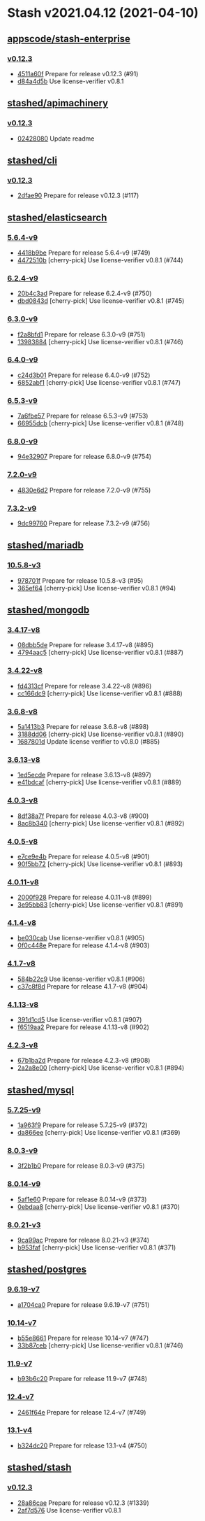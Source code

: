 # Stash v2021.04.12 (2021-04-10)


## [appscode/stash-enterprise](https://github.com/appscode/stash-enterprise)

### [v0.12.3](https://github.com/appscode/stash-enterprise/releases/tag/v0.12.3)

- [4511a60f](https://github.com/appscode/stash-enterprise/commit/4511a60f) Prepare for release v0.12.3 (#91)
- [d84a4d5b](https://github.com/appscode/stash-enterprise/commit/d84a4d5b) Use license-verifier v0.8.1



## [stashed/apimachinery](https://github.com/stashed/apimachinery)

### [v0.12.3](https://github.com/stashed/apimachinery/releases/tag/v0.12.3)

- [02428080](https://github.com/stashed/apimachinery/commit/02428080) Update readme



## [stashed/cli](https://github.com/stashed/cli)

### [v0.12.3](https://github.com/stashed/cli/releases/tag/v0.12.3)

- [2dfae90](https://github.com/stashed/cli/commit/2dfae90) Prepare for release v0.12.3 (#117)



## [stashed/elasticsearch](https://github.com/stashed/elasticsearch)

### [5.6.4-v9](https://github.com/stashed/elasticsearch/releases/tag/5.6.4-v9)

- [4418b9be](https://github.com/stashed/elasticsearch/commit/4418b9be) Prepare for release 5.6.4-v9 (#749)
- [4472510b](https://github.com/stashed/elasticsearch/commit/4472510b) [cherry-pick] Use license-verifier v0.8.1 (#744)


### [6.2.4-v9](https://github.com/stashed/elasticsearch/releases/tag/6.2.4-v9)

- [20b4c3ad](https://github.com/stashed/elasticsearch/commit/20b4c3ad) Prepare for release 6.2.4-v9 (#750)
- [dbd0843d](https://github.com/stashed/elasticsearch/commit/dbd0843d) [cherry-pick] Use license-verifier v0.8.1 (#745)


### [6.3.0-v9](https://github.com/stashed/elasticsearch/releases/tag/6.3.0-v9)

- [f2a8bfd1](https://github.com/stashed/elasticsearch/commit/f2a8bfd1) Prepare for release 6.3.0-v9 (#751)
- [13983884](https://github.com/stashed/elasticsearch/commit/13983884) [cherry-pick] Use license-verifier v0.8.1 (#746)


### [6.4.0-v9](https://github.com/stashed/elasticsearch/releases/tag/6.4.0-v9)

- [c24d3b01](https://github.com/stashed/elasticsearch/commit/c24d3b01) Prepare for release 6.4.0-v9 (#752)
- [6852abf1](https://github.com/stashed/elasticsearch/commit/6852abf1) [cherry-pick] Use license-verifier v0.8.1 (#747)


### [6.5.3-v9](https://github.com/stashed/elasticsearch/releases/tag/6.5.3-v9)

- [7a6fbe57](https://github.com/stashed/elasticsearch/commit/7a6fbe57) Prepare for release 6.5.3-v9 (#753)
- [66955dcb](https://github.com/stashed/elasticsearch/commit/66955dcb) [cherry-pick] Use license-verifier v0.8.1 (#748)


### [6.8.0-v9](https://github.com/stashed/elasticsearch/releases/tag/6.8.0-v9)

- [94e32907](https://github.com/stashed/elasticsearch/commit/94e32907) Prepare for release 6.8.0-v9 (#754)


### [7.2.0-v9](https://github.com/stashed/elasticsearch/releases/tag/7.2.0-v9)

- [4830e6d2](https://github.com/stashed/elasticsearch/commit/4830e6d2) Prepare for release 7.2.0-v9 (#755)


### [7.3.2-v9](https://github.com/stashed/elasticsearch/releases/tag/7.3.2-v9)

- [9dc99760](https://github.com/stashed/elasticsearch/commit/9dc99760) Prepare for release 7.3.2-v9 (#756)



## [stashed/mariadb](https://github.com/stashed/mariadb)

### [10.5.8-v3](https://github.com/stashed/mariadb/releases/tag/10.5.8-v3)

- [978701f](https://github.com/stashed/mariadb/commit/978701f) Prepare for release 10.5.8-v3 (#95)
- [365ef64](https://github.com/stashed/mariadb/commit/365ef64) [cherry-pick] Use license-verifier v0.8.1 (#94)



## [stashed/mongodb](https://github.com/stashed/mongodb)

### [3.4.17-v8](https://github.com/stashed/mongodb/releases/tag/3.4.17-v8)

- [08dbb5de](https://github.com/stashed/mongodb/commit/08dbb5de) Prepare for release 3.4.17-v8 (#895)
- [4794aac5](https://github.com/stashed/mongodb/commit/4794aac5) [cherry-pick] Use license-verifier v0.8.1 (#887)


### [3.4.22-v8](https://github.com/stashed/mongodb/releases/tag/3.4.22-v8)

- [fd4313cf](https://github.com/stashed/mongodb/commit/fd4313cf) Prepare for release 3.4.22-v8 (#896)
- [cc166dc9](https://github.com/stashed/mongodb/commit/cc166dc9) [cherry-pick] Use license-verifier v0.8.1 (#888)


### [3.6.8-v8](https://github.com/stashed/mongodb/releases/tag/3.6.8-v8)

- [5a1413b3](https://github.com/stashed/mongodb/commit/5a1413b3) Prepare for release 3.6.8-v8 (#898)
- [3188dd06](https://github.com/stashed/mongodb/commit/3188dd06) [cherry-pick] Use license-verifier v0.8.1 (#890)
- [1687801d](https://github.com/stashed/mongodb/commit/1687801d) Update license verifier to v0.8.0 (#885)


### [3.6.13-v8](https://github.com/stashed/mongodb/releases/tag/3.6.13-v8)

- [1ed5ecde](https://github.com/stashed/mongodb/commit/1ed5ecde) Prepare for release 3.6.13-v8 (#897)
- [e41bdcaf](https://github.com/stashed/mongodb/commit/e41bdcaf) [cherry-pick] Use license-verifier v0.8.1 (#889)


### [4.0.3-v8](https://github.com/stashed/mongodb/releases/tag/4.0.3-v8)

- [8df38a7f](https://github.com/stashed/mongodb/commit/8df38a7f) Prepare for release 4.0.3-v8 (#900)
- [8ac8b340](https://github.com/stashed/mongodb/commit/8ac8b340) [cherry-pick] Use license-verifier v0.8.1 (#892)


### [4.0.5-v8](https://github.com/stashed/mongodb/releases/tag/4.0.5-v8)

- [e7ce9e4b](https://github.com/stashed/mongodb/commit/e7ce9e4b) Prepare for release 4.0.5-v8 (#901)
- [90f5bb72](https://github.com/stashed/mongodb/commit/90f5bb72) [cherry-pick] Use license-verifier v0.8.1 (#893)


### [4.0.11-v8](https://github.com/stashed/mongodb/releases/tag/4.0.11-v8)

- [2000f928](https://github.com/stashed/mongodb/commit/2000f928) Prepare for release 4.0.11-v8 (#899)
- [3e95bb83](https://github.com/stashed/mongodb/commit/3e95bb83) [cherry-pick] Use license-verifier v0.8.1 (#891)


### [4.1.4-v8](https://github.com/stashed/mongodb/releases/tag/4.1.4-v8)

- [be030cab](https://github.com/stashed/mongodb/commit/be030cab) Use license-verifier v0.8.1 (#905)
- [0f0c448e](https://github.com/stashed/mongodb/commit/0f0c448e) Prepare for release 4.1.4-v8 (#903)


### [4.1.7-v8](https://github.com/stashed/mongodb/releases/tag/4.1.7-v8)

- [584b22c9](https://github.com/stashed/mongodb/commit/584b22c9) Use license-verifier v0.8.1 (#906)
- [c37c8f8d](https://github.com/stashed/mongodb/commit/c37c8f8d) Prepare for release 4.1.7-v8 (#904)


### [4.1.13-v8](https://github.com/stashed/mongodb/releases/tag/4.1.13-v8)

- [391d1cd5](https://github.com/stashed/mongodb/commit/391d1cd5) Use license-verifier v0.8.1 (#907)
- [f6519aa2](https://github.com/stashed/mongodb/commit/f6519aa2) Prepare for release 4.1.13-v8 (#902)


### [4.2.3-v8](https://github.com/stashed/mongodb/releases/tag/4.2.3-v8)

- [67b1ba2d](https://github.com/stashed/mongodb/commit/67b1ba2d) Prepare for release 4.2.3-v8 (#908)
- [2a2a8e00](https://github.com/stashed/mongodb/commit/2a2a8e00) [cherry-pick] Use license-verifier v0.8.1 (#894)



## [stashed/mysql](https://github.com/stashed/mysql)

### [5.7.25-v9](https://github.com/stashed/mysql/releases/tag/5.7.25-v9)

- [1a963f9](https://github.com/stashed/mysql/commit/1a963f9) Prepare for release 5.7.25-v9 (#372)
- [da866ee](https://github.com/stashed/mysql/commit/da866ee) [cherry-pick] Use license-verifier v0.8.1 (#369)


### [8.0.3-v9](https://github.com/stashed/mysql/releases/tag/8.0.3-v9)

- [3f2b1b0](https://github.com/stashed/mysql/commit/3f2b1b0) Prepare for release 8.0.3-v9 (#375)


### [8.0.14-v9](https://github.com/stashed/mysql/releases/tag/8.0.14-v9)

- [5af1e60](https://github.com/stashed/mysql/commit/5af1e60) Prepare for release 8.0.14-v9 (#373)
- [0ebdaa8](https://github.com/stashed/mysql/commit/0ebdaa8) [cherry-pick] Use license-verifier v0.8.1 (#370)


### [8.0.21-v3](https://github.com/stashed/mysql/releases/tag/8.0.21-v3)

- [9ca99ac](https://github.com/stashed/mysql/commit/9ca99ac) Prepare for release 8.0.21-v3 (#374)
- [b953faf](https://github.com/stashed/mysql/commit/b953faf) [cherry-pick] Use license-verifier v0.8.1 (#371)



## [stashed/postgres](https://github.com/stashed/postgres)

### [9.6.19-v7](https://github.com/stashed/postgres/releases/tag/9.6.19-v7)

- [a1704ca0](https://github.com/stashed/postgres/commit/a1704ca0) Prepare for release 9.6.19-v7 (#751)


### [10.14-v7](https://github.com/stashed/postgres/releases/tag/10.14-v7)

- [b55e8661](https://github.com/stashed/postgres/commit/b55e8661) Prepare for release 10.14-v7 (#747)
- [33b87ceb](https://github.com/stashed/postgres/commit/33b87ceb) [cherry-pick] Use license-verifier v0.8.1 (#746)


### [11.9-v7](https://github.com/stashed/postgres/releases/tag/11.9-v7)

- [b93b6c20](https://github.com/stashed/postgres/commit/b93b6c20) Prepare for release 11.9-v7 (#748)


### [12.4-v7](https://github.com/stashed/postgres/releases/tag/12.4-v7)

- [2461f64e](https://github.com/stashed/postgres/commit/2461f64e) Prepare for release 12.4-v7 (#749)


### [13.1-v4](https://github.com/stashed/postgres/releases/tag/13.1-v4)

- [b324dc20](https://github.com/stashed/postgres/commit/b324dc20) Prepare for release 13.1-v4 (#750)



## [stashed/stash](https://github.com/stashed/stash)

### [v0.12.3](https://github.com/stashed/stash/releases/tag/v0.12.3)

- [28a86cae](https://github.com/stashed/stash/commit/28a86cae) Prepare for release v0.12.3 (#1339)
- [2af7d576](https://github.com/stashed/stash/commit/2af7d576) Use license-verifier v0.8.1



